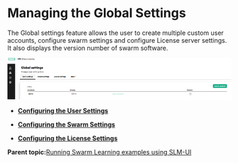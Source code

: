 # <a name="GUID-15129C81-8774-4B60-85F8-EC618677D51C"/> Managing the Global Settings

The Global settings feature allows the user to create multiple custom user accounts, configure swarm settings and configure License server settings. It also displays the version number of swarm software.

![Global Settings](GUID-C61F746E-1DFC-4A68-8F10-5C6C689EC6E8-high.png)

-   **[Configuring the User Settings](Configuring_the_User_Settings.md)**  

-   **[Configuring the Swarm Settings](Configuring_the_Swarm_Settings.md)**  

-   **[Configuring the License Settings](Configuring_the_License_Settings.md)**  


**Parent topic:**[Running Swarm Learning examples using SLM-UI](Running_Swarm_Learning_examples_using_SLM-UI.md)

